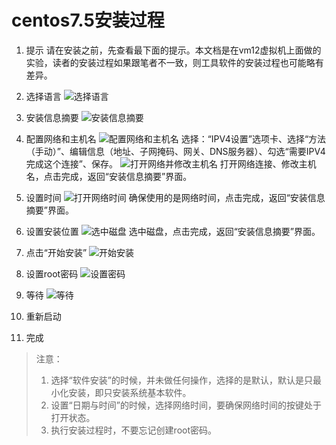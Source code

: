 # centos7.5安装过程

1. 提示
请在安装之前，先查看最下面的提示。本文档是在vm12虚拟机上面做的实验，读者的安装过程如果跟笔者不一致，则工具软件的安装过程也可能略有差异。

2. 选择语言
![选择语言](../image/install-centos7.5/01.png)

3. 安装信息摘要
![安装信息摘要](../image/install-centos7.5/02.png)

4. 配置网络和主机名
![配置网络和主机名](../image/install-centos7.5/03.png)
选择：“IPV4设置”选项卡、选择“方法（手动）”、编辑信息（地址、子网掩码、网关、DNS服务器）、勾选“需要IPV4完成这个连接”、保存。
![打开网络并修改主机名](../image/install-centos7.5/04.png)
打开网络连接、修改主机名，点击完成，返回“安装信息摘要”界面。

5. 设置时间
![打开网络时间](../image/install-centos7.5/05.png)
确保使用的是网络时间，点击完成，返回“安装信息摘要”界面。

6. 设置安装位置
![选中磁盘](../image/install-centos7.5/06.png)
选中磁盘，点击完成，返回“安装信息摘要”界面。

7. 点击“开始安装”
![开始安装](../image/install-centos7.5/07.png)

8. 设置root密码
![设置密码](../image/install-centos7.5/08.png)

9. 等待
![等待](../image/install-centos7.5/09.png)

10. 重新启动
11. 完成

> 注意：
> 1. 选择“软件安装”的时候，并未做任何操作，选择的是默认，默认是只最小化安装，即只安装系统基本软件。
> 2. 设置“日期与时间”的时候，选择网络时间，要确保网络时间的按键处于打开状态。
> 3. 执行安装过程时，不要忘记创建root密码。

